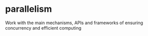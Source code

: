 # parallelism
Work with the main mechanisms, APIs and frameworks of ensuring concurrency and efficient computing
